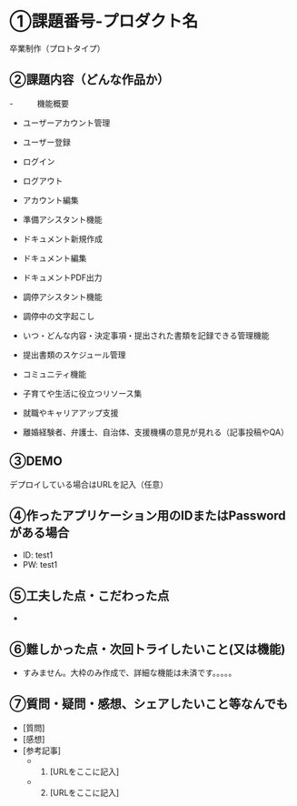 # ①課題番号-プロダクト名

卒業制作（プロトタイプ）

## ②課題内容（どんな作品か）

-　　　機能概要
-  ユーザーアカウント管理
-    ユーザー登録
-    ログイン
-    ログアウト
-    アカウント編集

-  準備アシスタント機能
-    ドキュメント新規作成
-    ドキュメント編集
-    ドキュメントPDF出力

-  調停アシスタント機能
-    調停中の文字起こし
-    いつ・どんな内容・決定事項・提出された書類を記録できる管理機能
-    提出書類のスケジュール管理

-  コミュニティ機能
-    子育てや生活に役立つリソース集
-    就職やキャリアアップ支援
-    離婚経験者、弁護士、自治体、支援機構の意見が見れる（記事投稿やQA）
    
## ③DEMO

デプロイしている場合はURLを記入（任意）

## ④作ったアプリケーション用のIDまたはPasswordがある場合

- ID: test1
- PW: test1

## ⑤工夫した点・こだわった点

- 

## ⑥難しかった点・次回トライしたいこと(又は機能)

- すみません。大枠のみ作成で、詳細な機能は未済です。。。。。

## ⑦質問・疑問・感想、シェアしたいこと等なんでも

- [質問]
- [感想]
- [参考記事]
  - 1. [URLをここに記入]
  - 2. [URLをここに記入]
